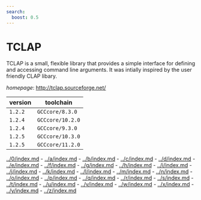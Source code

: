 ```yaml
---
search:
  boost: 0.5
---
```

# TCLAP

TCLAP is a small, flexible library that provides a simple interface for defining and accessing command line arguments. It was intially inspired by the user friendly CLAP libary.

*homepage*: <http://tclap.sourceforge.net/>

version | toolchain
--------|----------
``1.2.2`` | ``GCCcore/8.3.0``
``1.2.4`` | ``GCCcore/10.2.0``
``1.2.4`` | ``GCCcore/9.3.0``
``1.2.5`` | ``GCCcore/10.3.0``
``1.2.5`` | ``GCCcore/11.2.0``

[../0/index.md](0) - [../a/index.md](a) - [../b/index.md](b) - [../c/index.md](c) - [../d/index.md](d) - [../e/index.md](e) - [../f/index.md](f) - [../g/index.md](g) - [../h/index.md](h) - [../i/index.md](i) - [../j/index.md](j) - [../k/index.md](k) - [../l/index.md](l) - [../m/index.md](m) - [../n/index.md](n) - [../o/index.md](o) - [../p/index.md](p) - [../q/index.md](q) - [../r/index.md](r) - [../s/index.md](s) - [../t/index.md](t) - [../u/index.md](u) - [../v/index.md](v) - [../w/index.md](w) - [../x/index.md](x) - [../y/index.md](y) - [../z/index.md](z)

